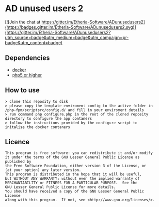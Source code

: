 AD unused users 2
=============

[![Join the chat at https://gitter.im/Etheria-Software/ADunusedusers2](https://badges.gitter.im/Etheria-Software/ADunusedusers2.svg)](https://gitter.im/Etheria-Software/ADunusedusers2?utm_source=badge&utm_medium=badge&utm_campaign=pr-badge&utm_content=badge)

## Dependencies

   * [docker](https://www.docker.com/)
   * [php5 or higher](http://php.net/)

## How to use

    > clone this reposity to disk 
    > please copy the template enviroment config to the active folder in /php-fpm/scriptsrc/config.d/ and fill in your enviroment details 
    > run command php configure.php in the root of the cloned reposity directory to configure the app contaners
    > follow the instructions provided by the configure script to initalise the docker contaners

## Licence

    This program is free software: you can redistribute it and/or modify
    it under the terms of the GNU Lesser General Public License as published by
    the Free Software Foundation, either version 3 of the License, or
    (at your option) any later version.
    This program is distributed in the hope that it will be useful,
    but WITHOUT ANY WARRANTY; without even the implied warranty of
    MERCHANTABILITY or FITNESS FOR A PARTICULAR PURPOSE.  See the
    GNU Lesser General Public License for more details.
    You should have received a copy of the GNU Lesser General Public License
    along with this program.  If not, see <http://www.gnu.org/licenses/>.
